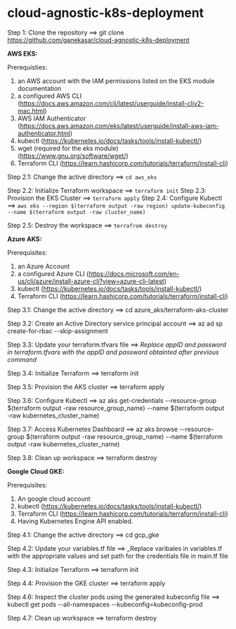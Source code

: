 # cloud-agnostic-k8s-deployment

Step 1: Clone the repository ==> 
        git clone https://github.com/ganekasar/cloud-agnostic-k8s-deployment

**AWS EKS:**

Prerequisties:
1. an AWS account with the IAM permissions listed on the EKS module documentation
2. a configured AWS CLI (https://docs.aws.amazon.com/cli/latest/userguide/install-cliv2-mac.html)
3. AWS IAM Authenticator (https://docs.aws.amazon.com/eks/latest/userguide/install-aws-iam-authenticator.html)
4. kubectl (https://kubernetes.io/docs/tasks/tools/install-kubectl/)
5. wget (required for the eks module) (https://www.gnu.org/software/wget/)
6. Terraform CLI (https://learn.hashicorp.com/tutorials/terraform/install-cli)

Step 2.1: Change the active directory ==>
          ```
          cd aws_eks
          ```
          
Step 2.2: Initialize Terraform workspace ==>
          ```
          terraform init
          ```
Step 2.3: Provision the EKS Cluster ==>
          ```
          terraform apply
          ```
Step 2.4: Configure Kubectl ==>
          ```
          aws eks --region $(terraform output -raw region) update-kubeconfig --name $(terraform output -raw cluster_name)
          ```
          
Step 2.5: Destroy the workspace ==>
          ```
          terrafrom destroy
          ```
          
**Azure AKS:**

Prerequisites:
1. an Azure Account
2. a configured Azure CLI (https://docs.microsoft.com/en-us/cli/azure/install-azure-cli?view=azure-cli-latest)
3. kubectl (https://kubernetes.io/docs/tasks/tools/install-kubectl/)
4. Terraform CLI (https://learn.hashicorp.com/tutorials/terraform/install-cli)

Step 3.1: Change the active directory ==> 
          cd azure_aks/terraform-aks-cluster
          
Step 3.2: Create an Active Directory service principal account ==>
          az ad sp create-for-rbac --skip-assignment

Step 3.3: Update your terraform.tfvars file ==>
          _Replace appID and password in terraform.tfvars with the appID and password obtainted after previous command_

Step 3.4: Initialize Terraform ==>
          terraform init

Step 3.5: Provision the AKS cluster ==>
          terraform apply

Step 3.6: Configure Kubectl ==>
          az aks get-credentials --resource-group $(terraform output -raw resource_group_name) --name $(terraform output -raw kubernetes_cluster_name)

Step 3.7: Access Kubernetes Dashboard ==>
          az aks browse --resource-group $(terraform output -raw resource_group_name) --name $(terraform output -raw kubernetes_cluster_name)

Step 3.8: Clean up workspace ==>
          terraform destroy

**Google Cloud GKE:**

Prerequisites:
1. An google cloud account
2. kubectl (https://kubernetes.io/docs/tasks/tools/install-kubectl/)
3. Terraform CLI (https://learn.hashicorp.com/tutorials/terraform/install-cli)
4. Having Kubernetes Engine API enabled.

Step 4.1: Change the active directory ==> 
          cd gcp_gke
          
Step 4.2: Update your variables.tf file ==>
          _Replace varibales in variables.tf with the appropriate values and set path for the credentials file in main.tf file

Step 4.3: Initialize Terraform ==>
          terraform init

Step 4.4: Provision the GKE cluster ==>
          terraform apply

Step 4.6: Inspect the cluster pods using the generated kubeconfig file ==>
          kubectl get pods --all-namespaces --kubeconfig=kubeconfig-prod

Step 4.7: Clean up workspace ==>
          terraform destroy
     

